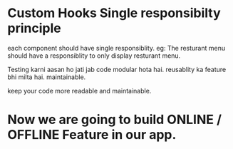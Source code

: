 # Custom Hooks Single responsibilty principle 

each component should have single responsiblity. 
eg: The resturant menu should have a responsiblity to only display resturant menu. 


Testing karni aasan ho jati jab code modular hota hai. reusablity ka feature bhi milta hai.
maintainable. 

keep your code more readable and maintainable.

# Now we are going to build ONLINE / OFFLINE Feature in our app. 



